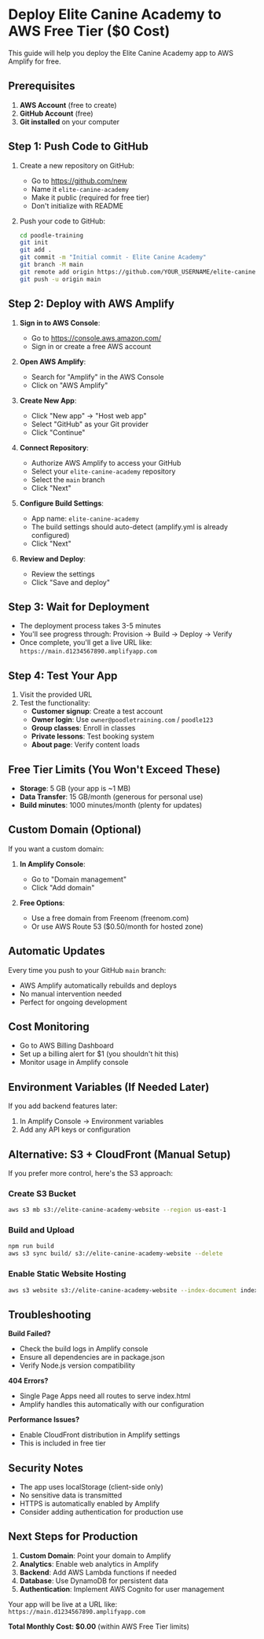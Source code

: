 # Deploy Elite Canine Academy to AWS Free Tier ($0 Cost)

This guide will help you deploy the Elite Canine Academy app to AWS Amplify for free.

## Prerequisites

1. **AWS Account** (free to create)
2. **GitHub Account** (free)
3. **Git installed** on your computer

## Step 1: Push Code to GitHub

1. Create a new repository on GitHub:
   - Go to https://github.com/new
   - Name it `elite-canine-academy`
   - Make it public (required for free tier)
   - Don't initialize with README

2. Push your code to GitHub:
   ```bash
   cd poodle-training
   git init
   git add .
   git commit -m "Initial commit - Elite Canine Academy"
   git branch -M main
   git remote add origin https://github.com/YOUR_USERNAME/elite-canine-academy.git
   git push -u origin main
   ```

## Step 2: Deploy with AWS Amplify

1. **Sign in to AWS Console**:
   - Go to https://console.aws.amazon.com/
   - Sign in or create a free AWS account

2. **Open AWS Amplify**:
   - Search for "Amplify" in the AWS Console
   - Click on "AWS Amplify"

3. **Create New App**:
   - Click "New app" → "Host web app"
   - Select "GitHub" as your Git provider
   - Click "Continue"

4. **Connect Repository**:
   - Authorize AWS Amplify to access your GitHub
   - Select your `elite-canine-academy` repository
   - Select the `main` branch
   - Click "Next"

5. **Configure Build Settings**:
   - App name: `elite-canine-academy`
   - The build settings should auto-detect (amplify.yml is already configured)
   - Click "Next"

6. **Review and Deploy**:
   - Review the settings
   - Click "Save and deploy"

## Step 3: Wait for Deployment

- The deployment process takes 3-5 minutes
- You'll see progress through: Provision → Build → Deploy → Verify
- Once complete, you'll get a live URL like: `https://main.d1234567890.amplifyapp.com`

## Step 4: Test Your App

1. Visit the provided URL
2. Test the functionality:
   - **Customer signup**: Create a test account
   - **Owner login**: Use `owner@poodletraining.com` / `poodle123`
   - **Group classes**: Enroll in classes
   - **Private lessons**: Test booking system
   - **About page**: Verify content loads

## Free Tier Limits (You Won't Exceed These)

- **Storage**: 5 GB (your app is ~1 MB)
- **Data Transfer**: 15 GB/month (generous for personal use)
- **Build minutes**: 1000 minutes/month (plenty for updates)

## Custom Domain (Optional)

If you want a custom domain:

1. **In Amplify Console**:
   - Go to "Domain management"
   - Click "Add domain"

2. **Free Options**:
   - Use a free domain from Freenom (freenom.com)
   - Or use AWS Route 53 ($0.50/month for hosted zone)

## Automatic Updates

Every time you push to your GitHub `main` branch:
- AWS Amplify automatically rebuilds and deploys
- No manual intervention needed
- Perfect for ongoing development

## Cost Monitoring

- Go to AWS Billing Dashboard
- Set up a billing alert for $1 (you shouldn't hit this)
- Monitor usage in Amplify console

## Environment Variables (If Needed Later)

If you add backend features later:
1. In Amplify Console → Environment variables
2. Add any API keys or configuration

## Alternative: S3 + CloudFront (Manual Setup)

If you prefer more control, here's the S3 approach:

### Create S3 Bucket
```bash
aws s3 mb s3://elite-canine-academy-website --region us-east-1
```

### Build and Upload
```bash
npm run build
aws s3 sync build/ s3://elite-canine-academy-website --delete
```

### Enable Static Website Hosting
```bash
aws s3 website s3://elite-canine-academy-website --index-document index.html --error-document index.html
```

## Troubleshooting

**Build Failed?**
- Check the build logs in Amplify console
- Ensure all dependencies are in package.json
- Verify Node.js version compatibility

**404 Errors?**
- Single Page Apps need all routes to serve index.html
- Amplify handles this automatically with our configuration

**Performance Issues?**
- Enable CloudFront distribution in Amplify settings
- This is included in free tier

## Security Notes

- The app uses localStorage (client-side only)
- No sensitive data is transmitted
- HTTPS is automatically enabled by Amplify
- Consider adding authentication for production use

## Next Steps for Production

1. **Custom Domain**: Point your domain to Amplify
2. **Analytics**: Enable web analytics in Amplify
3. **Backend**: Add AWS Lambda functions if needed
4. **Database**: Use DynamoDB for persistent data
5. **Authentication**: Implement AWS Cognito for user management

Your app will be live at a URL like: `https://main.d1234567890.amplifyapp.com`

**Total Monthly Cost: $0.00** (within AWS Free Tier limits)
